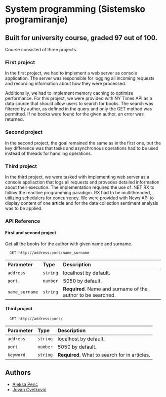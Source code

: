 # System programming (Sistemsko programiranje)

## Built for university course, graded 97 out of 100.

Course consisted of three projects.

### First project
In the first project, we had to implement a web server as console application. The server was responsible for logging all incoming requests and recording information about how they were processed.  

Additionally, we had to implement memory caching to optimize performance.
For this project, we were provided with NY Times API as a data source that should allow users to search for books. The search was filtered by author, as defined in the query and only the GET method was permitted. If no books were found for the given author, an error was returned.

### Second project
In the second project, the goal remained the same as in the first one, but the key difference was that tasks and asynchronous operations had to be used instead of threads for handling operations.

### Third project
In the third project, we were tasked with implementing web server as a console appliaction that logs all requests and provedes detailed information about their execution. The implementation required the use of .NET RX to follow the reactive programming paradigm. RX had to be multithreaded, utilizing schedulers for concurrency. We were provided with News API to display content of one article and for the data collection sentiment analysis was to be applied.
### API Reference

#### First and second project
Get all the books for the author with given name and surname.

```http
  GET http://address:port/name_surname
```

| Parameter      | Type     | Description                |
| :--------      | :------- | :------------------------- |
| `address`      | `string` | localhost by default.      |
| `port`         | `number` | 5050 by default.           |
| `name_surname` | `string` | **Required**. Name and surname of the author to be searched. |

#### Third project

```http
  GET http://address:port/
```

| Parameter      | Type     | Description                |
| :--------      | :------- | :------------------------- |
| `address`      | `string` | localhost by default.      |
| `port`         | `number` | 5050 by default.           |
| `keyword`      | `string` | **Required.** What to search for in articles.   |


## Authors

- [Aleksa Perić](https://github.com/aleksa1205)
- [Jovan Cvetković](https://github.com/CJovan02)

